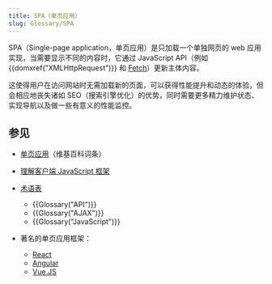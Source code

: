 ```yaml
---
title: SPA（单页应用）
slug: Glossary/SPA
---
```


SPA（Single-page application，单页应用）是只加载一个单独网页的 web 应用实现，当需要显示不同的内容时，它通过 JavaScript API（例如 {{domxref("XMLHttpRequest")}} 和 [Fetch](/zh-CN/docs/Web/API/Fetch_API)）更新主体内容。

这使得用户在访问网站时无需加载新的页面，可以获得性能提升和动态的体验，但会相应地丧失诸如 SEO（搜索引擎优化）的优势，同时需要更多精力维护状态、实现导航以及做一些有意义的性能监控。

## 参见

- [单页应用](https://zh.wikipedia.org/wiki/单页应用)（维基百科词条）
- [理解客户端 JavaScript 框架](/zh-CN/docs/Learn/Tools_and_testing/Client-side_JavaScript_frameworks)
- [术语表](/zh-CN/docs/Glossary)

  - {{Glossary("API")}}
  - {{Glossary("AJAX")}}
  - {{Glossary("JavaScript")}}

- 著名的单页应用框架：

  - [React](https://reactjs.org/)
  - [Angular](https://angular.io/)
  - [Vue.JS](https://vuejs.org/)
